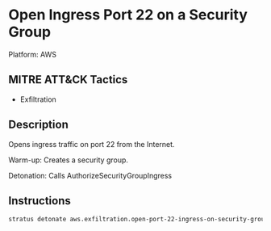 # Open Ingress Port 22 on a Security Group

Platform: AWS

## MITRE ATT&CK Tactics

- Exfiltration

## Description


Opens ingress traffic on port 22 from the Internet.

Warm-up: Creates a security group.

Detonation: Calls AuthorizeSecurityGroupIngress


## Instructions

```bash title="Detonate me!"
stratus detonate aws.exfiltration.open-port-22-ingress-on-security-group
```